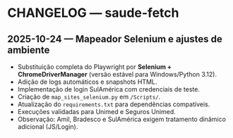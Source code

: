 # CHANGELOG — saude-fetch

## 2025-10-24 — Mapeador Selenium e ajustes de ambiente
- Substituição completa do Playwright por **Selenium + ChromeDriverManager** (versão estável para Windows/Python 3.12).
- Adição de logs automáticos e snapshots HTML.
- Implementação de login SulAmérica com credenciais de teste.
- Criação de `map_sites_selenium.py` em `/Scripts/`.
- Atualização do `requirements.txt` para dependências compatíveis.
- Execuções validadas para Unimed e Seguros Unimed.
- Observação: Amil, Bradesco e SulAmérica exigem tratamento dinâmico adicional (JS/Login).